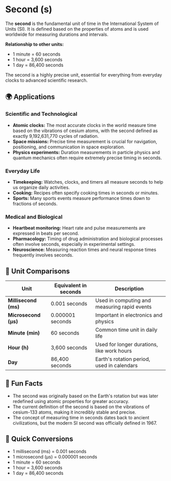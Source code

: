 # Second (s)

The **second** is the fundamental unit of time in the International System of Units (SI). It is defined based on the properties of atoms and is used worldwide for measuring durations and intervals. 

**Relationship to other units:**
- 1 minute = 60 seconds
- 1 hour = 3,600 seconds
- 1 day = 86,400 seconds

The second is a highly precise unit, essential for everything from everyday clocks to advanced scientific research.

## 🌍 Applications

### Scientific and Technological
- **Atomic clocks:** The most accurate clocks in the world measure time based on the vibrations of cesium atoms, with the second defined as exactly 9,192,631,770 cycles of radiation.
- **Space missions:** Precise time measurement is crucial for navigation, positioning, and communication in space exploration.
- **Physics experiments:** Duration measurements in particle physics and quantum mechanics often require extremely precise timing in seconds.

### Everyday Life
- **Timekeeping:** Watches, clocks, and timers all measure seconds to help us organize daily activities.
- **Cooking:** Recipes often specify cooking times in seconds or minutes.
- **Sports:** Many sports events measure performance times down to fractions of seconds.

### Medical and Biological
- **Heartbeat monitoring:** Heart rate and pulse measurements are expressed in beats per second.
- **Pharmacology:** Timing of drug administration and biological processes often involve seconds, especially in experimental settings.
- **Neuroscience:** Measuring reaction times and neural response times frequently involves seconds.

## 📏 Unit Comparisons

| Unit           | Equivalent in seconds | Description                                 |
|----------------|-------------------------|---------------------------------------------|
| **Millisecond (ms)** | 0.001 seconds           | Used in computing and measuring rapid events |
| **Microsecond (μs)** | 0.000001 seconds        | Important in electronics and physics        |
| **Minute (min)**      | 60 seconds              | Common time unit in daily life             |
| **Hour (h)**          | 3,600 seconds           | Used for longer durations, like work hours |
| **Day**               | 86,400 seconds          | Earth's rotation period, used in calendars |

## 🌟 Fun Facts
- The second was originally based on the Earth's rotation but was later redefined using atomic properties for greater accuracy.
- The current definition of the second is based on the vibrations of cesium-133 atoms, making it incredibly stable and precise.
- The concept of measuring time in seconds dates back to ancient civilizations, but the modern SI second was officially defined in 1967.

## 🔄 Quick Conversions
- 1 millisecond (ms) = 0.001 seconds
- 1 microsecond (μs) = 0.000001 seconds
- 1 minute = 60 seconds
- 1 hour = 3,600 seconds
- 1 day = 86,400 seconds